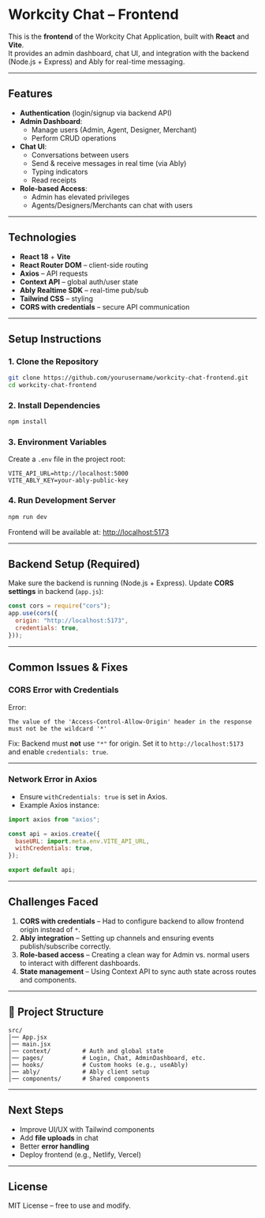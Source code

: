 # Workcity Chat – Frontend

This is the **frontend** of the Workcity Chat Application, built with **React** and **Vite**.  
It provides an admin dashboard, chat UI, and integration with the backend (Node.js + Express) and Ably for real-time messaging.

---

## Features
- **Authentication** (login/signup via backend API)
- **Admin Dashboard**:
  - Manage users (Admin, Agent, Designer, Merchant)
  - Perform CRUD operations
- **Chat UI**:
  - Conversations between users
  - Send & receive messages in real time (via Ably)
  - Typing indicators
  - Read receipts
- **Role-based Access**:
  - Admin has elevated privileges
  - Agents/Designers/Merchants can chat with users

---

## Technologies
- **React 18** + **Vite**
- **React Router DOM** – client-side routing
- **Axios** – API requests
- **Context API** – global auth/user state
- **Ably Realtime SDK** – real-time pub/sub
- **Tailwind CSS** – styling
- **CORS with credentials** – secure API communication

---

## Setup Instructions

### 1. Clone the Repository
```bash
git clone https://github.com/yourusername/workcity-chat-frontend.git
cd workcity-chat-frontend
````

### 2. Install Dependencies

```bash
npm install
```

### 3. Environment Variables

Create a `.env` file in the project root:

```env
VITE_API_URL=http://localhost:5000
VITE_ABLY_KEY=your-ably-public-key
```

### 4. Run Development Server

```bash
npm run dev
```

Frontend will be available at:
[http://localhost:5173](http://localhost:5173)

---

## Backend Setup (Required)

Make sure the backend is running (Node.js + Express).
Update **CORS settings** in backend (`app.js`):

```js
const cors = require("cors");
app.use(cors({
  origin: "http://localhost:5173",
  credentials: true,
}));
```

---

## Common Issues & Fixes

### CORS Error with Credentials

Error:

```
The value of the 'Access-Control-Allow-Origin' header in the response must not be the wildcard '*'
```

Fix: Backend must **not** use `"*"` for origin.
Set it to `http://localhost:5173` and enable `credentials: true`.

---

### Network Error in Axios

* Ensure `withCredentials: true` is set in Axios.
* Example Axios instance:

```js
import axios from "axios";

const api = axios.create({
  baseURL: import.meta.env.VITE_API_URL,
  withCredentials: true,
});

export default api;
```

---

## Challenges Faced

1. **CORS with credentials** – Had to configure backend to allow frontend origin instead of `*`.
2. **Ably integration** – Setting up channels and ensuring events publish/subscribe correctly.
3. **Role-based access** – Creating a clean way for Admin vs. normal users to interact with different dashboards.
4. **State management** – Using Context API to sync auth state across routes and components.

---

## 📂 Project Structure

```
src/
│── App.jsx
│── main.jsx
│── context/         # Auth and global state
│── pages/           # Login, Chat, AdminDashboard, etc.
│── hooks/           # Custom hooks (e.g., useAbly)
│── ably/            # Ably client setup
│── components/      # Shared components
```

---

## Next Steps

* Improve UI/UX with Tailwind components
* Add **file uploads** in chat
* Better **error handling**
* Deploy frontend (e.g., Netlify, Vercel)

---

## License

MIT License – free to use and modify.

```

